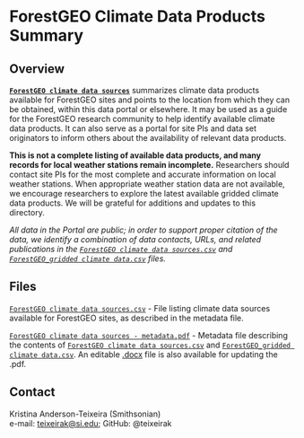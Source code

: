 # ForestGEO Climate Data Products Summary

## Overview

[**`ForestGEO climate data sources`**](https://github.com/forestgeo/Climate/blob/master/Directory/ForestGEO%20climate%20data%20sources.csv) summarizes climate data products available for ForestGEO sites and points to the location from which they can be obtained, within this data portal or elsewhere. It may be used as a guide for the ForestGEO research community to help identify available climate data products. It can also serve as a portal for site PIs and data set originators to inform others about the availability of relevant data products.

**This is not a complete listing of available data products, and many records for local weather stations remain incomplete.** Researchers should contact site PIs for the most complete and accurate information on local weather stations. When appropriate weather station data are not available, we encourage researchers to explore the latest available gridded climate data products. We will be grateful for additions and updates to this directory.

*All data in the Portal are public; in order to support proper citation of the data, we identify a combination of data contacts, URLs, and related publications in the [`ForestGEO climate data sources.csv`](https://github.com/forestgeo/Climate/blob/master/Directory/ForestGEO%20climate%20data%20sources.csv) and [`ForestGEO_gridded climate data.csv`](https://github.com/forestgeo/Climate/blob/master/Directory/ForestGEO_gridded%20climate%20data.csv) files.*

## Files
[`ForestGEO climate data sources.csv`](https://github.com/forestgeo/Climate/blob/master/Directory/ForestGEO%20climate%20data%20sources.csv) - File listing climate data sources available for ForestGEO sites, as described in the metadata file.

[`ForestGEO climate data sources - metadata.pdf`](https://github.com/forestgeo/Climate/blob/master/Directory/ForestGEO%20climate%20data%20sources%20-%20metadata.pdf) - Metadata file describing the contents of [`ForestGEO climate data sources.csv`](https://github.com/forestgeo/Climate/blob/master/Directory/ForestGEO%20climate%20data%20sources.csv)  and [`ForestGEO_gridded climate data.csv`](https://github.com/forestgeo/Climate/blob/master/Directory/ForestGEO_gridded%20climate%20data.csv). An editable [.docx](https://github.com/forestgeo/Climate/blob/master/Directory/ForestGEO%20climate%20data%20sources%20-%20metadata.docx) file is also available for updating the .pdf.

## Contact 
Kristina Anderson-Teixeira (Smithsonian)  
e-mail: teixeirak@si.edu; GitHub: @teixeirak
